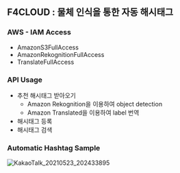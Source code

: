 ## F4CLOUD : 물체 인식을 통한 자동 해시태그

### AWS - IAM Access
   -  AmazonS3FullAccess
   -  AmazonRekognitionFullAccess
   - TranslateFullAccess

### API Usage
* 추천 해시태그 받아오기
   * Amazon Rekognition을 이용하여 object detection
   * Amazon Translated을 이용하여 label 번역
* 해시태그 등록
* 해시태그 검색

### Automatic Hashtag Sample
![KakaoTalk_20210523_202433895](https://user-images.githubusercontent.com/68395698/119258717-e9e6af80-bc05-11eb-8962-9abdb36f77b8.gif)
